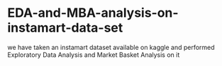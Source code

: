 # EDA-and-MBA-analysis-on-instamart-data-set
we have taken an instamart dataset available on kaggle and performed Exploratory Data Analysis and Market Basket Analysis on it
